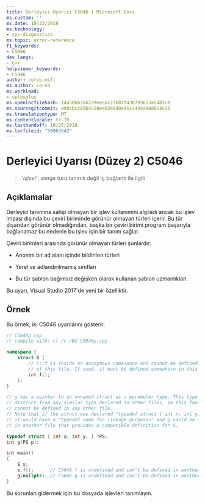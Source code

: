 ```yaml
---
title: Derleyici Uyarısı C5046 | Microsoft Docs
ms.custom: ''
ms.date: 10/22/2018
ms.technology:
- cpp-diagnostics
ms.topic: error-reference
f1_keywords:
- C5046
dev_langs:
- C++
helpviewer_keywords:
- C5046
author: corob-msft
ms.author: corob
ms.workload:
- cplusplus
ms.openlocfilehash: 14a50bb3b6229eedac27681f438793653a5483c8
ms.sourcegitcommit: a9dcbcc85b4c28eed280d8e451c494a00d8c4c25
ms.translationtype: MT
ms.contentlocale: tr-TR
ms.lasthandoff: 10/25/2018
ms.locfileid: "50063542"
---
```

# <a name="compiler-warning-level-2-c5046"></a>Derleyici Uyarısı (Düzey 2) C5046

> '*işlevi*': simge türü tanımlı değil iç bağlantı ile ilgili

## <a name="remarks"></a>Açıklamalar

Derleyici tanımına sahip olmayan bir işlev kullanımını algıladı ancak bu işlev imzası dışında bu çeviri biriminde görünür olmayan türleri içerir. Bu tür dışarıdan görünür olmadığından, başka bir çeviri birimi program başarıyla bağlanamaz bu nedenle bu işlev için bir tanım sağlar.

Çeviri birimleri arasında görünür olmayan türleri şunlardır:

- Anonim bir ad alanı içinde bildirilen türleri

- Yerel ve adlandırılmamış sınıfları

- Bu tür şablon bağımsız değişken olarak kullanan şablon uzmanlıkları.

Bu uyarı, Visual Studio 2017'de yeni bir özelliktir.

## <a name="example"></a>Örnek

Bu örnek, iki C5046 uyarılarını gösterir:

```cpp
// C5046p.cpp
// compile with: cl /c /W2 C5046p.cpp

namespace {
    struct S {
        // S::f is inside an anonymous namespace and cannot be defined outside
        // of this file. If used, it must be defined somewhere in this file.
        int f();
    };
}

// g has a pointer to an unnamed struct as a parameter type. This type is
// distinct from any similar type declared in other files, so this function
// cannot be defined in any other file.
// Note that if the struct was declared "typedef struct { int x; int y; } S, *PS;"
// it would have a "typedef name for linkage purposes" and g could be defined
// in another file that provides a compatible definition for S.

typedef struct { int x; int y; } *PS;
int g(PS p);

int main()
{
    S s;
    s.f();      // C5046 f is undefined and can't be defined in another file.
    g(nullptr); // C5046 g is undefined and can't be defined in another file.
}
```

Bu sorunları gidermek için bu dosyada işlevleri tanımlayın.
